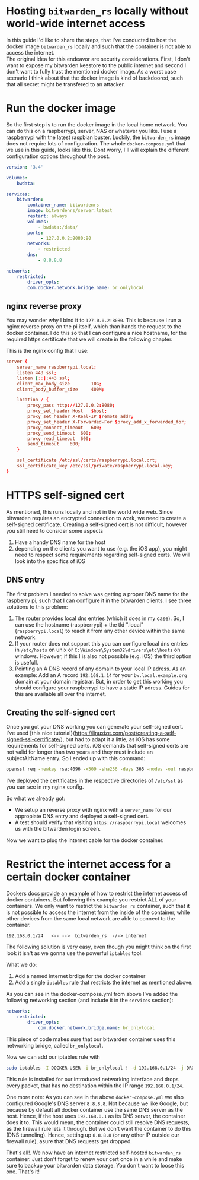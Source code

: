 # Hosting `bitwarden_rs` locally without world-wide internet access

In this guide I'd like to share the steps, that I've conducted to host the docker image `bitwarden_rs` locally and such that the container is not able to access the internet.  
The original idea for this endeavor are security considerations. First, I don't want to expose my bitwarden keestore to the public internet and second I don't want to fully trust the mentioned docker image. As a worst case scenario I think about that the docker image is kind of backdoored, such that all secret might be transfered to an attacker.

# Run the docker image

So the first step is to run the docker image in the local home network. You can do this on a raspberrypi, server, NAS or whatever you like. I use a raspberrypi with the latest raspbian buster.
Luckily, the `bitwarden_rs` image does not require lots of configuration. 
The whole `docker-compose.yml` that we use in this guide, looks like this. Dont worry, I'll will explain the different configuration options throughout the post.

```yml
version: '3.4'

volumes:
    bwdata:

services:
    bitwarden:
        container_name: bitwardenrs
        image: bitwardenrs/server:latest
        restart: always
        volumes:
            - bwdata:/data/
        ports:
             - 127.0.0.2:8080:80
        networks:
            - restricted
        dns:
            - 8.8.8.8

networks:
    restricted:
        driver_opts:
        com.docker.network.bridge.name: br_onlylocal
```

## nginx reverse proxy

You may wonder why I bind it to `127.0.0.2:8080`. This is because I run a nginx reverse proxy on the pi itself, which than hands the request to the docker container.
I do this so that I can configure a nice hostname, for the required https certificate that we will create in the following chapter.

This is the nginx config that I use:

```conf
server {
    server_name raspberrypi.local;
    listen 443 ssl;
    listen [::]:443 ssl;
    client_max_body_size        10G;
    client_body_buffer_size     400M;

    location / {
        proxy_pass http://127.0.0.2:8080;
        proxy_set_header Host   $host;
        proxy_set_header X-Real-IP $remote_addr;
        proxy_set_header X-Forwarded-For $proxy_add_x_forwarded_for;
        proxy_connect_timeout   600;
        proxy_send_timeout  600;
        proxy_read_timeout  600;
        send_timeout    600;
    }

    ssl_certificate /etc/ssl/certs/raspberrypi.local.crt;
    ssl_certificate_key /etc/ssl/private/raspberrypi.local.key;
}
```

# HTTPS self-signed cert

As mentioned, this runs locally and not in the world wide web. Since bitwarden requires an encrypted connection to work, we need to create a self-signed certificate.
Creating a self-signed cert is not difficult, however you still need to consider some aspects

1. Have a handy DNS name for the host
2. depending on the clients you want to use (e.g. the iOS app), you might need to respect some requirements regarding self-signed certs. We will look into the specifics of iOS

## DNS entry

The first problem I needed to solve was getting a proper DNS name for the raspberry pi, such that I can configure it in the bitwarden clients.
I see three solutions to this problem:

1. The router provides local dns entries (which it does in my case). So, I can use the hostname (raspberrypi) + the tld ".local" (`raspberrypi.local`) to reach it from any other device within the same network.
2. If your router does not support this you can configure local dns entries in `/etc/hosts` on unix or `C:\Windows\System32\drivers\etc\hosts` on windows. However, if this I is also not possible (e.g. iOS) the third option is usefull.
3. Pointing an A DNS record of any domain to your local IP adress. As an example: Add an A record `192.168.1.14` for your `bw.local.example.org` domain at your domain registrar. But, in order to get this working you should configure your raspberrypi to have a static IP adress. Guides for this are available all over the internet.

## Creating the self-signed cert

Once you got your DNS working you can generate your self-signed cert.
I've used [this nice tutorial}(https://linuxize.com/post/creating-a-self-signed-ssl-certificate/), but had to adapt it a little, as iOS has some requirements for self-signed certs.
iOS demands that self-signed certs are not valid for longer than two years and they must include an subjectAltName entry. So I ended up with this command:

```bash
openssl req -newkey rsa:4096 -x509 -sha256 -days 365 -nodes -out raspberrypi.local.crt -keyout raspberrypi.local.key -addext "subjectAltName = DNS:raspberrypi.local"
```

I've deployed the certificates in the respective directories of `/etc/ssl` as you can see in my nginx config.

So what we already got: 
- We setup an reverse proxy with nginx with a `server_name` for our appropiate DNS entry and deployed a self-signed cert.
- A test should verify that visiting `https://raspberrypi.local` welcomes us with the bitwarden login screen.

Now we want to plug the internet cable for the docker container.

# Restrict the internet access for a certain docker container

Dockers docs [provide an example](https://docs.docker.com/network/iptables/) of how to restrict the internet access of docker containers. But following this example you restrict ALL of your containers. We only want to restrict the `bitwarden_rs` container, such that it is not possible to access the internet from the inside of the container, while other devices from the same local network are able to connect to the container.

    192.168.0.1/24   <-- -->  bitwarden_rs  -/-> internet

The following solution is very easy, even though you might think on the first look it isn't as we gonna use the powerful `iptables` tool.

What we do:

1. Add a named internet brdige for the docker container
2. Add a single `iptables` rule that restricts the internet as mentioned above.

As you can see in the docker-compose.yml from above I've added the following networking section (and include it in the `services` section):

```yml
networks:
    restricted:
        driver_opts:
            com.docker.network.bridge.name: br_onlylocal
```

This piece of code makes sure that our bitwarden container uses this networking bridge, called `br_onlylocal`.

Now we can add our iptables rule with

```bash
sudo iptables -I DOCKER-USER -i br_onlylocal ! -d 192.168.0.1/24 -j DROP
```

This rule is installed for our introduced networking interface and drops every packet, that has no destination within the IP range `192.168.0.1/24`.

One more note: As you can see in the above `docker-compose.yml` we also configured Google's DNS server `8.8.8.8`. 
Not because we like Google, but because by default all docker container use the same DNS server as the host. Hence, if the host uses `192.168.0.1` as its DNS server, the container does it to. This would mean, the container could still resolve DNS requests, as the firewall rule lets it through. But we don't want the container to do this (DNS tunneling). Hence, setting up `8.8.8.8` (or any other IP outside our firewall rule), asure that DNS requests get dropped.

That's all!. We now have an internet restricted self-hosted `bitwarden_rs` container.
Just don't forget to renew your cert once in a while and make sure to backup your bitwarden data storage. You don't want to loose this one.
That's it!